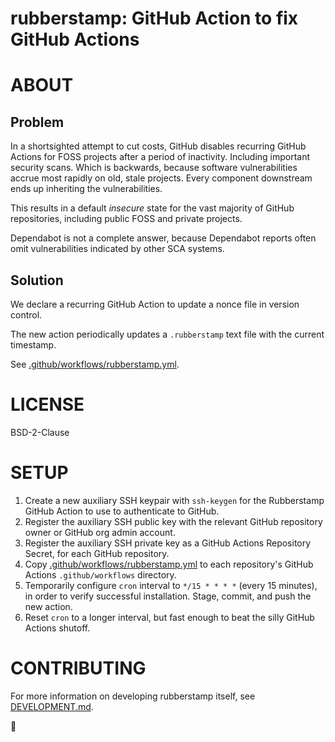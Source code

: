 # rubberstamp: GitHub Action to fix GitHub Actions

# ABOUT

## Problem

In a shortsighted attempt to cut costs, GitHub disables recurring GitHub Actions for FOSS projects after a period of inactivity. Including important security scans. Which is backwards, because software vulnerabilities accrue most rapidly on old, stale projects. Every component downstream ends up inheriting the vulnerabilities.

This results in a default *insecure* state for the vast majority of GitHub repositories, including public FOSS and private projects.

Dependabot is not a complete answer, because Dependabot reports often omit vulnerabilities indicated by other SCA systems.

## Solution

We declare a recurring GitHub Action to update a nonce file in version control.

The new action periodically updates a `.rubberstamp` text file with the current timestamp.

See [.github/workflows/rubberstamp.yml](.github/workflows/rubberstamp.yml).

# LICENSE

BSD-2-Clause

# SETUP

1. Create a new auxiliary SSH keypair with `ssh-keygen` for the Rubberstamp GitHub Action to use to authenticate to GitHub.
2. Register the auxiliary SSH public key with the relevant GitHub repository owner or GitHub org admin account.
3. Register the auxiliary SSH private key as a GitHub Actions Repository Secret, for each GitHub repository.
4. Copy [.github/workflows/rubberstamp.yml](.github/workflows/rubberstamp.yml) to each repository's GitHub Actions `.github/workflows` directory.
5. Temporarily configure `cron` interval to `*/15 * * * *` (every 15 minutes), in order to verify successful installation. Stage, commit, and push the new action.
6. Reset `cron` to a longer interval, but fast enough to beat the silly GitHub Actions shutoff.

# CONTRIBUTING

For more information on developing rubberstamp itself, see [DEVELOPMENT.md](DEVELOPMENT.md).

🔴
